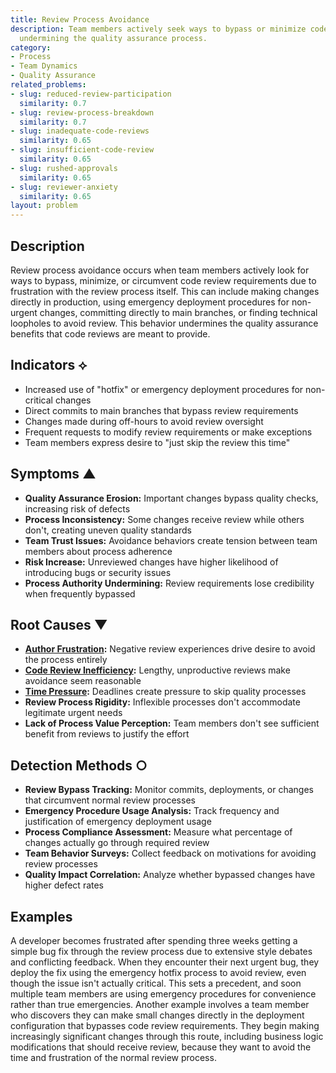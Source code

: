 ```yaml
---
title: Review Process Avoidance
description: Team members actively seek ways to bypass or minimize code review requirements,
  undermining the quality assurance process.
category:
- Process
- Team Dynamics
- Quality Assurance
related_problems:
- slug: reduced-review-participation
  similarity: 0.7
- slug: review-process-breakdown
  similarity: 0.7
- slug: inadequate-code-reviews
  similarity: 0.65
- slug: insufficient-code-review
  similarity: 0.65
- slug: rushed-approvals
  similarity: 0.65
- slug: reviewer-anxiety
  similarity: 0.65
layout: problem
---
```


## Description

Review process avoidance occurs when team members actively look for ways to bypass, minimize, or circumvent code review requirements due to frustration with the review process itself. This can include making changes directly in production, using emergency deployment procedures for non-urgent changes, committing directly to main branches, or finding technical loopholes to avoid review. This behavior undermines the quality assurance benefits that code reviews are meant to provide.

## Indicators ⟡

- Increased use of "hotfix" or emergency deployment procedures for non-critical changes
- Direct commits to main branches that bypass review requirements
- Changes made during off-hours to avoid review oversight
- Frequent requests to modify review requirements or make exceptions
- Team members express desire to "just skip the review this time"

## Symptoms ▲

- **Quality Assurance Erosion:** Important changes bypass quality checks, increasing risk of defects
- **Process Inconsistency:** Some changes receive review while others don't, creating uneven quality standards
- **Team Trust Issues:** Avoidance behaviors create tension between team members about process adherence
- **Risk Increase:** Unreviewed changes have higher likelihood of introducing bugs or security issues
- **Process Authority Undermining:** Review requirements lose credibility when frequently bypassed

## Root Causes ▼

- **[Author Frustration](author-frustration.md):** Negative review experiences drive desire to avoid the process entirely
- **[Code Review Inefficiency](code-review-inefficiency.md):** Lengthy, unproductive reviews make avoidance seem reasonable
- **[Time Pressure](time-pressure.md):** Deadlines create pressure to skip quality processes
- **Review Process Rigidity:** Inflexible processes don't accommodate legitimate urgent needs
- **Lack of Process Value Perception:** Team members don't see sufficient benefit from reviews to justify the effort

## Detection Methods ○

- **Review Bypass Tracking:** Monitor commits, deployments, or changes that circumvent normal review processes
- **Emergency Procedure Usage Analysis:** Track frequency and justification of emergency deployment usage
- **Process Compliance Assessment:** Measure what percentage of changes actually go through required review
- **Team Behavior Surveys:** Collect feedback on motivations for avoiding review processes  
- **Quality Impact Correlation:** Analyze whether bypassed changes have higher defect rates

## Examples

A developer becomes frustrated after spending three weeks getting a simple bug fix through the review process due to extensive style debates and conflicting feedback. When they encounter their next urgent bug, they deploy the fix using the emergency hotfix process to avoid review, even though the issue isn't actually critical. This sets a precedent, and soon multiple team members are using emergency procedures for convenience rather than true emergencies. Another example involves a team member who discovers they can make small changes directly in the deployment configuration that bypasses code review requirements. They begin making increasingly significant changes through this route, including business logic modifications that should receive review, because they want to avoid the time and frustration of the normal review process.